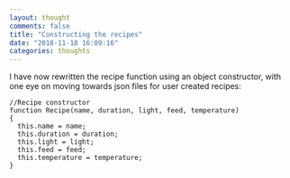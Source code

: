 ```yaml
---
layout: thought
comments: false
title: "Constructing the recipes"
date: "2018-11-18 16:09:16"
categories: thoughts
---
```

I have now rewritten the recipe function using an object constructor, with one eye on moving
towards json files for user created recipes:
```
//Recipe constructor
function Recipe(name, duration, light, feed, temperature)
{   
  this.name = name;   
  this.duration = duration;
  this.light = light;
  this.feed = feed;
  this.temperature = temperature;
}
```
